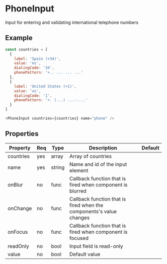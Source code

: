 # PhoneInput
Input for entering and validating international telephone numbers

## Example

```javascript
const countries = [
  {
    label: 'Spain (+34)',
    value: 'es',
    dialingCode: '34',
    phonePattern: '+.. ... ... ...'
  },
  {
    label: 'United States (+1)',
    value: 'us',
    dialingCode: '1',
    phonePattern: '+. (...) ...-....'
  }
]

<PhoneInput countries={countries} name="phone" />
```

## Properties

| Property         | Req   | Type       | Description                                                         | Default   |
| ---------------- | ----- | ---------- | ------------------------------------------------------------------- | --------- |
| countries        | yes   | array      | Array of countries                                                  |           |
| name             | yes   | string     | Name and id of the input element                                    |           |
| onBlur           | no    | func       | Callback function that is fired when component is blurred           |           |
| onChange         | no    | func       | Callback function that is fired when the components's value changes |           |
| onFocus          | no    | func       | Callback function that is fired when component is focused           |           |
| readOnly         | no    | bool       | Input field is read-only                                            |           |
| value            | no    | bool       | Default value                                                       |           |
